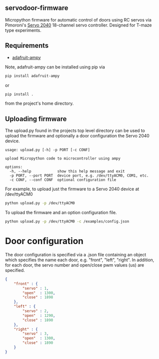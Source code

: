 ## servodoor-firmware

Micropython firmware for automatic control of doors using RC servos via Pimoroni's
[Servo 2040](https://shop.pimoroni.com/products/servo-2040) 18-channel servo
controller. Designed for T-maze type experiments.

## Requirements

* [adafruit-ampy](https://github.com/scientifichackers/ampy)

Note, adafruit-ampy can be installed using pip via 

```bash
pip install adafruit-ampy
```

or 

```bash
pip install .
```
from the project's home directory. 


## Uploading firmware

The upload.py found in the projects top level directory can be used to upload
the firmware and optionally a door configuration the Servo 2040 device.

```
usage: upload.py [-h] -p PORT [-c CONF]

upload Micropython code to microcontroller using ampy

options:
  -h, --help            show this help message and exit
  -p PORT, --port PORT  device port, e.g. /dev/ttyACM0, COM1, etc.
  -c CONF, --conf CONF  optional configuration file

```

For example, to upload just the firmware to a Servo 2040 device at /dev/ttyACM0
```bash
python upload.py -p /dev/ttyACM0
```

To upload the firmware and an option configuration file. 
```bash
python upload.py -p /dev/ttyACM0 -c /examples/config.json
```

# Door configuration
The door configuration is specified via a .json file containing an object which
specifies the name each door, e.g. "front", "left", "right".  In addition, for
each door, the  servo number and open/close pwm values (us) are specified. 

```json
{
    "front" : {             
        "servo" : 1,      
        "open"  : 1300, 
        "close" : 1898 
    }, 
    "left" : { 
        "servo" : 2,   
        "open"  : 1290, 
        "close" : 1890 
    }, 
    "right" : { 
        "servo" : 3, 
        "open"  : 1300, 
        "close" : 1890 
    }
}
```








